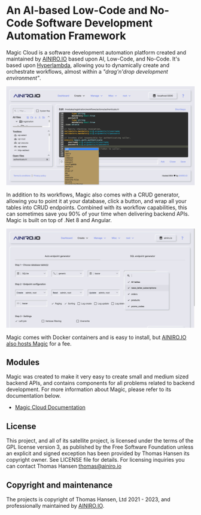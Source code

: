 
# An AI-based Low-Code and No-Code Software Development Automation Framework

Magic Cloud is a software development automation platform created and maintained by [AINIRO.IO](https://ainiro.io) based upon AI, Low-Code, and No-Code. It's based upon [Hyperlambda](https://docs.ainiro.io/hyperlambda/), allowing you to dynamically create and orchestrate workflows, almost within a _"drag'n'drop development environment"_.

![Editing code in HyperIDE](https://raw.githubusercontent.com/polterguy/polterguy.github.io/master/images/hyper-ide-actions.jpg)

In addition to its workflows, Magic also comes with a CRUD generator, allowing you to point it at your database, click a button, and wrap all your tables into CRUD endpoints. Combined with its workflow capabilities, this can sometimes save you 90% of your time when delivering backend APIs. Magic is built on top of .Net 8 and Angular.

![CRUD generator](https://raw.githubusercontent.com/polterguy/polterguy.github.io/master/images/backend-crud.jpg)

Magic comes with Docker containers and is easy to install, but [AINIRO.IO also hosts Magic](https://ainiro.io) for a fee.

## Modules

Magic was created to make it very easy to create small and medium sized backend APIs, and contains components for all problems related to backend development. For more information about Magic, please refer to its documentation below.

* [Magic Cloud Documentation](https://docs.ainiro.io)

## License

This project, and all of its satellite project, is licensed under the terms of the GPL license version 3, as published by the Free Software Foundation unless an explicit and signed exception has been provided by Thomas Hansen its copyright owner. See LICENSE file for details. For licensing inquiries you can contact Thomas Hansen thomas@ainiro.io

## Copyright and maintenance

The projects is copyright of Thomas Hansen, Ltd 2021 - 2023, and professionally maintained by [AINIRO.IO](https://ainiro.io).
